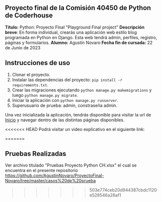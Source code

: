 ## Proyecto final de la Comisión 40450 de Python de Coderhouse

**Título:** Python: Proyecto Final "Playground Final project"
**Descripción breve**: En forma individual, crearás una aplicación web estilo blog programada en Python en Django. Esta web tendrá admin, perfiles, registro, páginas y formularios.
**Alumno:** Agustín Novaro
**Fecha fin de cursada:** 22 de Junio de 2023

## Instrucciones de uso

1. Clonar el proyecto.
2. Instalar las dependencias del proyecto: `pip install -r requirements.txt`.
3. Crear las migraciones ejecutando `python manage.py makemigrations` y luego `python manage.py migrate`.
4. Iniciar la aplicación con `python manage.py runserver`.
5. Superusuario de prueba: admin, constraseña admin.

Una vez inicializada la aplicación, tendrás disponible para visitar la url de [Inicio](http://127.0.0.1:8000/) y navegar dentro de las distintas páginas disponibles.

<<<<<<< HEAD
Podrá visitar un video explicativo en el siguiente link: 

=======
## Pruebas Realizadas
Ver archivo titulado "Pruebas Proyecto Python CH.xlsx" el cual se encuentra en el presente repositorio https://github.com/AgustinNovaro/ProyectoFinal-Novaro/tree/master/casos%20de%20prueba
>>>>>>> 503e774ceb20d944387cbdc1120e528546a28af1
